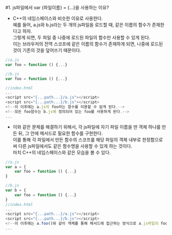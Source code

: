 #1. js파일에서 var {파일이름} = {...}을 사용하는 이유?
- C++의 네임스페이스와 비슷한 이유로 사용한다.   
예를 들어, a.js와 b.js라는 두 개의 js파일을 로드할 때, 같은 이름의 함수가 존재한다고 하자.   
그렇게 되면, 두 파일 중 나중에 로드된 파일의 함수만 사용할 수 있게 된다.   
이는 브라우저의 전역 스코프에 같은 이름의 함수가 존재하게 되면, 나중에 로드된 것이 기존의 것을 덮어쓰기 때문이다.
```javascript
//a.js
var foo = function () {...}

//b.js
var foo = function () {...}

//index.html
...
<script src="{...path...}/a.js"></script>
<script src="{...path...}/b.js"></script>
<!--이 이후에는 a.js의 foo라는 함수를 이용할 수 없게 된다.-->
<!--모든 foo함수는 b.js에 정의되어 있는 foo를 사용하게 된다.-->
...
```
- 이와 같은 문제를 해결하기 위해서, 각 js파일에 자기 파일 이름을 딴 객체 하나를 만든 뒤, 그 안에 메서드로 필요한 함수를 구현한다.   
이를 통해 각 파일에서 만든 함수의 스코프를 해당 파일의 객체 내부로 한정함으로써 다른 js파일에서도 같은 함수명을 사용할 수 있게 하는 것이다.   
마치 C++의 네임스페이스와 같은 모습을 볼 수 있다.
```javascript
//a.js
var a = {
    var foo = function () {...}
}

//b.js
var b = {
    var foo = function () {...}
}
//index.html
...
<script src="{...path...}/a.js"></script>
<script src="{...path...}/b.js"></script>
<!--이 이후에는 a.foo()와 같이 객체를 통해 메서드에 접근하는 방식으로 a.js파일의 foo 함수를 이용 가능하다..-->
...
```
